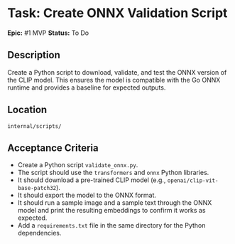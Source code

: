 # Task: Create ONNX Validation Script

**Epic:** #1 MVP
**Status:** To Do

## Description
Create a Python script to download, validate, and test the ONNX version of the CLIP model. This ensures the model is compatible with the Go ONNX runtime and provides a baseline for expected outputs.

## Location
`internal/scripts/`

## Acceptance Criteria
- Create a Python script `validate_onnx.py`.
- The script should use the `transformers` and `onnx` Python libraries.
- It should download a pre-trained CLIP model (e.g., `openai/clip-vit-base-patch32`).
- It should export the model to the ONNX format.
- It should run a sample image and a sample text through the ONNX model and print the resulting embeddings to confirm it works as expected.
- Add a `requirements.txt` file in the same directory for the Python dependencies.